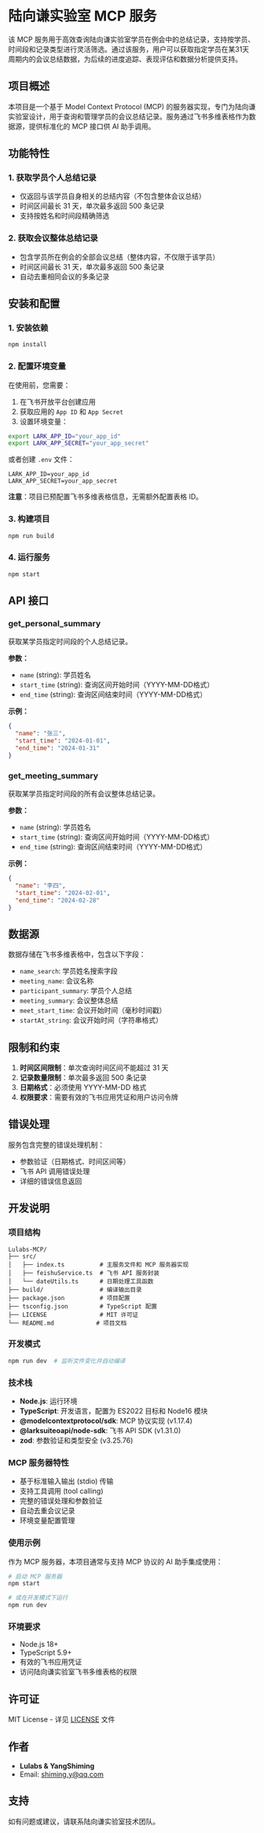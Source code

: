 # 陆向谦实验室 MCP 服务

该 MCP 服务用于高效查询陆向谦实验室学员在例会中的总结记录，支持按学员、时间段和记录类型进行灵活筛选。通过该服务，用户可以获取指定学员在某31天周期内的会议总结数据，为后续的进度追踪、表现评估和数据分析提供支持。

## 项目概述

本项目是一个基于 Model Context Protocol (MCP) 的服务器实现，专门为陆向谦实验室设计，用于查询和管理学员的会议总结记录。服务通过飞书多维表格作为数据源，提供标准化的 MCP 接口供 AI 助手调用。

## 功能特性

### 1. 获取学员个人总结记录

- 仅返回与该学员自身相关的总结内容（不包含整体会议总结）
- 时间区间最长 31 天，单次最多返回 500 条记录
- 支持按姓名和时间段精确筛选

### 2. 获取会议整体总结记录

- 包含学员所在例会的全部会议总结（整体内容，不仅限于该学员）
- 时间区间最长 31 天，单次最多返回 500 条记录
- 自动去重相同会议的多条记录

## 安装和配置

### 1. 安装依赖

```bash
npm install
```

### 2. 配置环境变量

在使用前，您需要：

1. 在飞书开放平台创建应用
2. 获取应用的 `App ID` 和 `App Secret`
3. 设置环境变量：

```bash
export LARK_APP_ID="your_app_id"
export LARK_APP_SECRET="your_app_secret"
```

或者创建 `.env` 文件：

```env
LARK_APP_ID=your_app_id
LARK_APP_SECRET=your_app_secret
```

**注意**：项目已预配置飞书多维表格信息，无需额外配置表格 ID。

### 3. 构建项目

```bash
npm run build
```

### 4. 运行服务

```bash
npm start
```

## API 接口

### get_personal_summary

获取某学员指定时间段的个人总结记录。

**参数：**

- `name` (string): 学员姓名
- `start_time` (string): 查询区间开始时间（YYYY-MM-DD格式）
- `end_time` (string): 查询区间结束时间（YYYY-MM-DD格式）

**示例：**

```json
{
  "name": "张三",
  "start_time": "2024-01-01",
  "end_time": "2024-01-31"
}
```

### get_meeting_summary

获取某学员指定时间段的所有会议整体总结记录。

**参数：**

- `name` (string): 学员姓名
- `start_time` (string): 查询区间开始时间（YYYY-MM-DD格式）
- `end_time` (string): 查询区间结束时间（YYYY-MM-DD格式）

**示例：**

```json
{
  "name": "李四",
  "start_time": "2024-02-01",
  "end_time": "2024-02-28"
}
```

## 数据源

数据存储在飞书多维表格中，包含以下字段：

- `name_search`: 学员姓名搜索字段
- `meeting_name`: 会议名称
- `participant_summary`: 学员个人总结
- `meeting_summary`: 会议整体总结
- `meet_start_time`: 会议开始时间（毫秒时间戳）
- `startAt_string`: 会议开始时间（字符串格式）

## 限制和约束

1. **时间区间限制**：单次查询时间区间不能超过 31 天
2. **记录数量限制**：单次最多返回 500 条记录
3. **日期格式**：必须使用 YYYY-MM-DD 格式
4. **权限要求**：需要有效的飞书应用凭证和用户访问令牌

## 错误处理

服务包含完整的错误处理机制：

- 参数验证（日期格式、时间区间等）
- 飞书 API 调用错误处理
- 详细的错误信息返回

## 开发说明

### 项目结构

```text
Lulabs-MCP/
├── src/
│   ├── index.ts          # 主服务文件和 MCP 服务器实现
│   ├── feishuService.ts  # 飞书 API 服务封装
│   └── dateUtils.ts      # 日期处理工具函数
├── build/                # 编译输出目录
├── package.json          # 项目配置
├── tsconfig.json         # TypeScript 配置
├── LICENSE               # MIT 许可证
└── README.md            # 项目文档
```

### 开发模式

```bash
npm run dev  # 监听文件变化并自动编译
```

### 技术栈

- **Node.js**: 运行环境
- **TypeScript**: 开发语言，配置为 ES2022 目标和 Node16 模块
- **@modelcontextprotocol/sdk**: MCP 协议实现 (v1.17.4)
- **@larksuiteoapi/node-sdk**: 飞书 API SDK (v1.31.0)
- **zod**: 参数验证和类型安全 (v3.25.76)

### MCP 服务器特性

- 基于标准输入输出 (stdio) 传输
- 支持工具调用 (tool calling)
- 完整的错误处理和参数验证
- 自动去重会议记录
- 环境变量配置管理

### 使用示例

作为 MCP 服务器，本项目通常与支持 MCP 协议的 AI 助手集成使用：

```bash
# 启动 MCP 服务器
npm start

# 或在开发模式下运行
npm run dev
```

### 环境要求

- Node.js 18+
- TypeScript 5.9+
- 有效的飞书应用凭证
- 访问陆向谦实验室飞书多维表格的权限

## 许可证

MIT License - 详见 [LICENSE](LICENSE) 文件

## 作者

- **Lulabs & YangShiming**
- Email: <shiming.y@qq.com>

## 支持

如有问题或建议，请联系陆向谦实验室技术团队。
